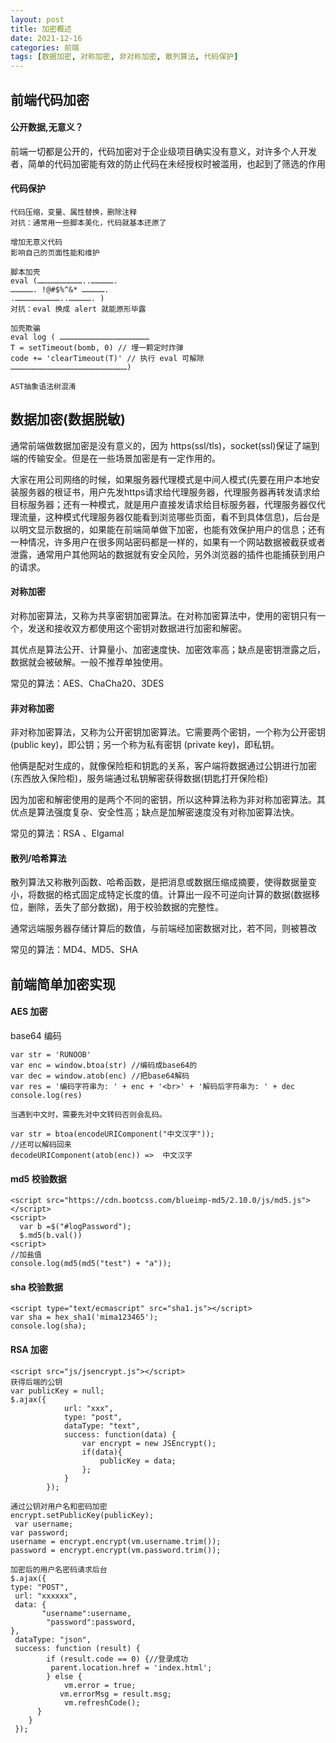 ```yaml
---
layout: post
title: 加密概述
date: 2021-12-16
categories: 前端
tags: [数据加密, 对称加密, 非对称加密, 散列算法, 代码保护]
---
```


## 前端代码加密

#### 公开数据,无意义？

前端一切都是公开的，代码加密对于企业级项目确实没有意义，对许多个人开发者，简单的代码加密能有效的防止代码在未经授权时被滥用，也起到了筛选的作用

#### 代码保护

```
代码压缩，变量、属性替换，删除注释
对抗：通常用一些脚本美化，代码就基本还原了

增加无意义代码
影响自己的页面性能和维护

脚本加壳
eval (…………………………..…………….
……………. !@#$%^&* …………….
.…………………………..……………. )
对抗：eval 换成 alert 就能原形毕露

加壳欺骗
eval log ( ……………………………………………………
T = setTimeout(bomb, 0) // 埋一颗定时炸弹
code += 'clearTimeout(T)' // 执行 eval 可解除
……………………………………………………………………)

AST抽象语法树混淆
```

## 数据加密(数据脱敏)

通常前端做数据加密是没有意义的，因为 https(ssl/tls)，socket(ssl)保证了端到端的传输安全。但是在一些场景加密是有一定作用的。

大家在用公司网络的时候，如果服务器代理模式是中间人模式(先要在用户本地安装服务器的根证书，用户先发https请求给代理服务器，代理服务器再转发请求给目标服务器；还有一种模式，就是用户直接发请求给目标服务器，代理服务器仅代理流量，这种模式代理服务器仅能看到浏览哪些页面，看不到具体信息)，后台是以明文显示数据的，如果能在前端简单做下加密，也能有效保护用户的信息；还有一种情况，许多用户在很多网站密码都是一样的，如果有一个网站数据被截获或者泄露，通常用户其他网站的数据就有安全风险，另外浏览器的插件也能捕获到用户的请求。

#### 对称加密

对称加密算法，又称为共享密钥加密算法。在对称加密算法中，使用的密钥只有一个，发送和接收双方都使用这个密钥对数据进行加密和解密。

其优点是算法公开、计算量小、加密速度快、加密效率高；缺点是密钥泄露之后，数据就会被破解。一般不推荐单独使用。

常见的算法：AES、ChaCha20、3DES

#### 非对称加密

非对称加密算法，又称为公开密钥加密算法。它需要两个密钥，一个称为公开密钥 (public key)，即公钥；另一个称为私有密钥 (private key)，即私钥。

他俩是配对生成的，就像保险柜和钥匙的关系，客户端将数据通过公钥进行加密(东西放入保险柜)，服务端通过私钥解密获得数据(钥匙打开保险柜)

因为加密和解密使用的是两个不同的密钥，所以这种算法称为非对称加密算法。其优点是算法强度复杂、安全性高；缺点是加解密速度没有对称加密算法快。

常见的算法：RSA 、Elgamal

#### 散列/哈希算法

散列算法又称散列函数、哈希函数，是把消息或数据压缩成摘要，使得数据量变小，将数据的格式固定成特定长度的值。计算出一段不可逆向计算的数据(数据移位，删除，丢失了部分数据)，用于校验数据的完整性。

通常远端服务器存储计算后的数值，与前端经加密数据对比，若不同，则被篡改

常见的算法：MD4、MD5、SHA

## 前端简单加密实现

#### AES 加密

base64 编码

```
var str = 'RUNOOB'
var enc = window.btoa(str) //编码成base64的
var dec = window.atob(enc) //把base64解码
var res = '编码字符串为: ' + enc + '<br>' + '解码后字符串为: ' + dec
console.log(res)

当遇到中文时，需要先对中文转码否则会乱码。

var str = btoa(encodeURIComponent("中文汉字"));
//还可以解码回来
decodeURIComponent(atob(enc)) =>  中文汉字
```

#### md5 校验数据

```
<script src="https://cdn.bootcss.com/blueimp-md5/2.10.0/js/md5.js"></script>
<script>
  var b =$("#logPassword");
  $.md5(b.val())
<script>
//加盐值
console.log(md5(md5("test") + "a"));
```

#### sha 校验数据

```
<script type="text/ecmascript" src="sha1.js"></script>
var sha = hex_sha1('mima123465');
console.log(sha);
```

#### RSA 加密

```
<script src="js/jsencrypt.js"></script>
获得后端的公钥
var publicKey = null;
$.ajax({
            url: "xxx",
            type: "post",
            dataType: "text",
            success: function(data) {
                var encrypt = new JSEncrypt();
                if(data){
                    publicKey = data;
                };
            }
        });

通过公钥对用户名和密码加密
encrypt.setPublicKey(publicKey);
 var username;
var password;
username = encrypt.encrypt(vm.username.trim());
password = encrypt.encrypt(vm.password.trim());

加密后的用户名密码请求后台
$.ajax({
type: "POST",
 url: "xxxxxx",
 data: {
       "username":username,
		"password":password,
},
 dataType: "json",
 success: function (result) {
        if (result.code == 0) {//登录成功
         parent.location.href = 'index.html';
        } else {
            vm.error = true;
           vm.errorMsg = result.msg;
            vm.refreshCode();
      }
    }
 });
```
